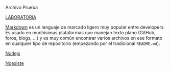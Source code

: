 
Archivo Prueba


[LABORATORIA](https://www.laboratoriaplus.la/) 

[Markdown](https://es.wikipedia.org/wiki/Markdown) es un lenguaje de marcado
ligero muy popular entre developers. Es usado en muchísimas plataformas que
manejan texto plano (GitHub, foros, blogs, ...) y es muy común
encontrar varios archivos en ese formato en cualquier tipo de repositorio
(empezando por el tradicional `README.md`).

[Nodejs](https://nodejs.dev/en/learn/nodejs-file-paths/) 

[Noexiste](/nodejs.dev/en/learn/noile-paths/) 